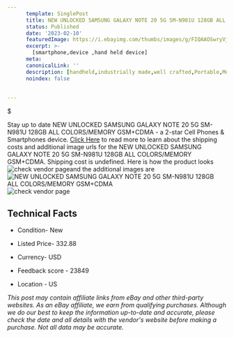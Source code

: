 ```yaml
---
      template: SinglePost
      title: NEW UNLOCKED SAMSUNG GALAXY NOTE 20 5G SM-N981U 128GB ALL COLORS/MEMORY GSM+CDMA
      status: Published
      date: '2023-02-10'
      featuredImage: https://i.ebayimg.com/thumbs/images/g/FIQAAOSwryVjt9q~/s-l225.jpg
      excerpt: >-
        [smartphone,device ,hand held device]
      meta:
      canonicalLink: ''
      description: [handheld,industrially made,well crafted,Portable,Mobile,Compact,Convenient,Lightweight,Maneuverable,Man-portable,Miniature,Carriable,Hand-held,Light,Holdable,Transportable,Mobile device,Pocket-sized,On-the-go,Wireless,Cordless,Compact size,Convenient size, smartphone,device ,hand held device]
      noindex: false
        
        
---
```

$

Stay up to date NEW UNLOCKED SAMSUNG GALAXY NOTE 20 5G SM-N981U 128GB ALL COLORS/MEMORY GSM+CDMA - a 2-star Cell Phones & Smartphones device. [Click Here](https://www.ebay.com/itm/195547073395?hash=item2d87838b73%3Ag%3AFIQAAOSwryVjt9q%7E&mkevt=1&mkcid=1&mkrid=711-53200-19255-0&campid=%253CePNCampaignId%253E&customid=%253CreferenceId%253E&toolid=10049) to read more to learn about the shipping costs and additional image urls for the NEW UNLOCKED SAMSUNG GALAXY NOTE 20 5G SM-N981U 128GB ALL COLORS/MEMORY GSM+CDMA. Shipping cost is undefined. Here is how the product looks ![check vendor page](https://i.ebayimg.com/thumbs/images/g/FIQAAOSwryVjt9q~/s-l225.jpg)and the additional images are![NEW UNLOCKED SAMSUNG GALAXY NOTE 20 5G SM-N981U 128GB ALL COLORS/MEMORY GSM+CDMA](https://i.ebayimg.com/images/g/FIQAAOSwryVjt9q~/s-l1600.jpg)![check vendor page](https://origin-galleryplus.ebayimg.com/ws/web/195547073395_2_0_1/225x225.jpg,https://origin-galleryplus.ebayimg.com/ws/web/195547073395_3_0_1/225x225.jpg,https://origin-galleryplus.ebayimg.com/ws/web/195547073395_4_0_1/225x225.jpg,https://origin-galleryplus.ebayimg.com/ws/web/195547073395_5_0_1/225x225.jpg,https://origin-galleryplus.ebayimg.com/ws/web/195547073395_6_0_1/225x225.jpg,https://origin-galleryplus.ebayimg.com/ws/web/195547073395_7_0_1/225x225.jpg)



 ## Technical Facts 



     
      

 - Condition- New 


      

 - Listed Price- 332.88 


      

 - Currency- USD 


      

 - Feedback score - 23849 


      

 - Location - US 


      
      

 *_This post may contain affiliate links from eBay and other third-party websites. As an eBay affiliate, we earn from qualifying purchases. Although we do our best to keep the information up-to-date and accurate, please check the date and all details with the vendor's website before making a purchase. Not all data may be accurate._*






